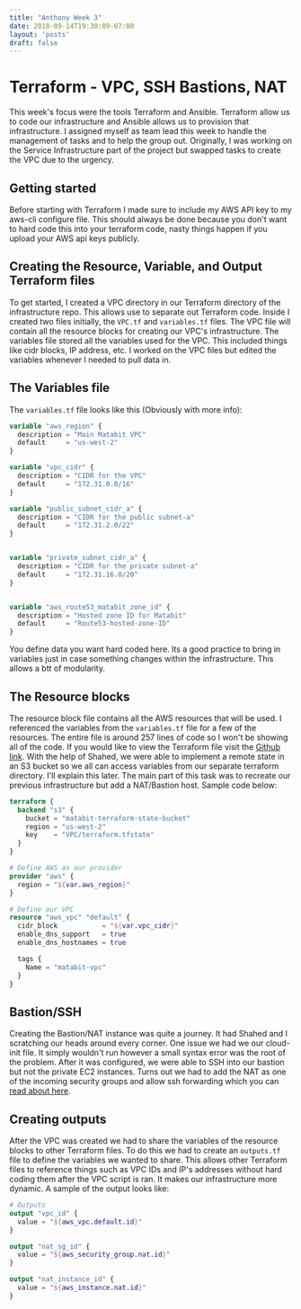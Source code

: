 ```yaml
---
title: "Anthony Week 3"
date: 2018-09-14T19:30:09-07:00
layout: 'posts'
draft: false
---
```

# Terraform - VPC, SSH Bastions, NAT
This week's focus were the tools Terraform and Ansible. Terraform allow us to code our infrastructure and Ansible allows us to provision that infrastructure. I assigned myself as team lead this week to handle the management of tasks and to help the group out. Originally, I was working on the Service Infrastructure part of the project but swapped tasks to create the VPC due to the urgency. 

## Getting started
Before starting with Terraform I made sure to include my AWS API key to my aws-cli configure file. This should always be done because you don't want to hard code this into your terraform code, nasty things happen if you upload your AWS api keys publicly.

## Creating the Resource, Variable, and Output Terraform files
 To get started, I created a VPC directory in our Terraform directory of the infrastructure repo. This allows use to separate out Terraform code. Inside I created two files initially, the `VPC.tf` and `variables.tf` files. The VPC file will contain all the resource blocks for creating our VPC's infrastructure. The variables file stored all the variables used for the VPC. This included things like cidr blocks, IP address, etc. I worked on the VPC files but edited the variables whenever I needed to pull data in.

## The Variables file
The `variables.tf` file looks like this (Obviously with more info):

``` Terraform
variable "aws_region" {
  description = "Main Matabit VPC"
  default     = "us-west-2"
}

variable "vpc_cidr" {
  description = "CIDR for the VPC"
  default     = "172.31.0.0/16"
}

variable "public_subnet_cidr_a" {
  description = "CIDR for the public subnet-a"
  default     = "172.31.2.0/22"
}


variable "private_subnet_cidr_a" {
  description = "CIDR for the private subnet-a"
  default     = "172.31.16.0/20"
}


variable "aws_route53_matabit_zone_id" {
  description = "Hosted zone ID for Matabit"
  default     = "Route53-hosted-zone-ID"
}
```

You define data you want hard coded here. Its a good practice to bring in variables just in case something changes within the infrastructure. 
This allows a btt of modularity. 

## The Resource blocks
The resource block file contains all the AWS resources that will be used. I referenced the variables from the `variables.tf` file for a few of the resources. The entire file is around 257 lines of code so I won't be showing all of the code. If you would like to view the Terraform file visit the [Github link](https://github.com/CSUN-SeniorDesign/matabit-infrastructure). With the help of Shahed, we were able to implement a remote state in an S3 bucket so we all can access variables from our separate terraform directory. I'll explain this later. The main part of this task was to recreate our previous infrastructure but add a NAT/Bastion host. Sample code below: 

``` Terraform
terraform {
  backend "s3" {
    bucket = "matabit-terraform-state-bucket"
    region = "us-west-2"
    key    = "VPC/terraform.tfstate"
  }
}

# Define AWS as our provider
provider "aws" {
  region = "${var.aws_region}"
}

# Define our VPC
resource "aws_vpc" "default" {
  cidr_block           = "${var.vpc_cidr}"
  enable_dns_support   = true
  enable_dns_hostnames = true

  tags {
    Name = "matabit-vpc"
  }
}

```

## Bastion/SSH
Creating the Bastion/NAT instance was quite a journey. It had Shahed and I scratching our heads around every corner. One issue we had we our cloud-init file. It simply wouldn't run however a small syntax error was the root of the problem. After it was configured, we were able to SSH into our bastion but not the private EC2 instances. Turns out we had to add the NAT as one of the incoming security groups and allow ssh forwarding which you can [read about here](https://github.com/CSUN-SeniorDesign/matabit-infrastructure/). 

## Creating outputs
After the VPC was created we had to share the variables of the resource blocks to other Terraform files. To do this we had to create an `outputs.tf` file to define the variables we wanted to share. This allows other Terraform files to reference things such as VPC IDs and IP's addresses without hard coding them after the VPC script is ran. It makes our infrastructure more dynamic. A sample of the output looks like: 

``` Terraform
# Outputs
output "vpc_id" {
  value = "${aws_vpc.default.id}"
}

output "nat_sg_id" {
  value = "${aws_security_group.nat.id}"
}

output "nat_instance_id" {
  value = "${aws_instance.nat.id}"
}
```